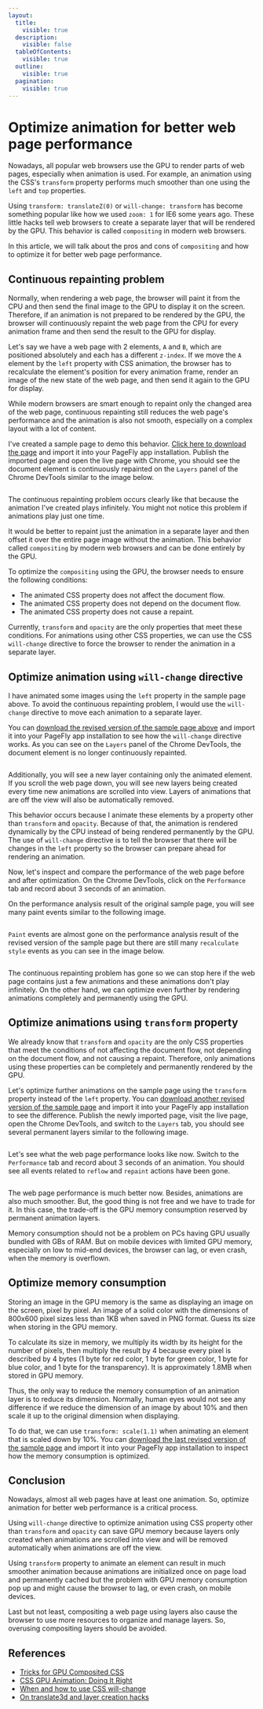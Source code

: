 ```yaml
---
layout:
  title:
    visible: true
  description:
    visible: false
  tableOfContents:
    visible: true
  outline:
    visible: true
  pagination:
    visible: true
---
```


# Optimize animation for better web page performance

Nowadays, all popular web browsers use the GPU to render parts of web pages, especially when animation is used. For example, an animation using the CSS's `transform` property performs much smoother than one using the `left` and `top` properties.

Using `transform: translateZ(0)` or `will-change: transform` has become something popular like how we used `zoom: 1` for IE6 some years ago. These little hacks tell web browsers to create a separate layer that will be rendered by the GPU. This behavior is called `compositing` in modern web browsers.

In this article, we will talk about the pros and cons of `compositing` and how to optimize it for better web page performance.

## Continuous repainting problem

Normally, when rendering a web page, the browser will paint it from the CPU and then send the final image to the GPU to display it on the screen. Therefore, if an animation is not prepared to be rendered by the GPU, the browser will continuously repaint the web page from the CPU for every animation frame and then send the result to the GPU for display.

Let's say we have a web page with 2 elements, `A` and `B`, which are positioned absolutely and each has a different `z-index`. If we move the `A` element by the `left` property with CSS animation, the browser has to recalculate the element's position for every animation frame, render an image of the new state of the web page, and then send it again to the GPU for display.

While modern browsers are smart enough to repaint only the changed area of the web page, continuous repainting still reduces the web page's performance and the animation is also not smooth, especially on a complex layout with a lot of content.

I've created a sample page to demo this behavior. [Click here to download the page](https://drive.google.com/file/d/1HYULt7U4HJ69RxCAt9jyXAWxRYB00mTd/view?usp=sharing) and import it into your PageFly app installation. Publish the imported page and open the live page with Chrome, you should see the document element is continuously repainted on the `Layers` panel of the Chrome DevTools similar to the image below.

<figure><img src="../../.gitbook/assets/Screenshot 2024-04-03 at 11.07.13.png" alt=""><figcaption></figcaption></figure>

The continuous repainting problem occurs clearly like that because the animation I've created plays infinitely. You might not notice this problem if animations play just one time.

It would be better to repaint just the animation in a separate layer and then offset it over the entire page image without the animation. This behavior called `compositing` by modern web browsers and can be done entirely by the GPU.

To optimize the `compositing` using the GPU, the browser needs to ensure the following conditions:

* The animated CSS property does not affect the document flow.
* The animated CSS property does not depend on the document flow.
* The animated CSS property does not cause a repaint.

Currently, `transform` and `opacity` are the only properties that meet these conditions. For animations using other CSS properties, we can use the CSS `will-change` directive to force the browser to render the animation in a separate layer.

## Optimize animation using `will-change` directive

I have animated some images using the `left` property in the sample page above. To avoid the continuous repainting problem, I would use the `will-change` directive to move each animation to a separate layer.

You can [download the revised version of the sample page above](https://drive.google.com/file/d/1Gcvtd\_pV5347opaK-sHwH0NabCpVlbmt/view?usp=drive\_link) and import it into your PageFly app installation to see how the `will-change` directive works. As you can see on the `Layers` panel of the Chrome DevTools, the document element is no longer continuously repainted.

<figure><img src="../../.gitbook/assets/Screenshot 2024-04-03 at 14.03.25.png" alt=""><figcaption></figcaption></figure>

Additionally, you will see a new layer containing only the animated element. If you scroll the web page down, you will see new layers being created every time new animations are scrolled into view. Layers of animations that are off the view will also be automatically removed.

This behavior occurs because I animate these elements by a property other than `transform` and `opacity`. Because of that, the animation is rendered dynamically by the CPU instead of being rendered permanently by the GPU. The use of `will-change` directive is to tell the browser that there will be changes in the `left` property so the browser can prepare ahead for rendering an animation.

Now, let's inspect and compare the performance of the web page before and after optimization. On the Chrome DevTools, click on the `Performance` tab and record about 3 seconds of an animation.

On the performance analysis result of the original sample page, you will see many paint events similar to the following image.

<figure><img src="../../.gitbook/assets/Screenshot 2024-04-03 at 17.04.10.png" alt=""><figcaption></figcaption></figure>

`Paint` events are almost gone on the performance analysis result of the revised version of the sample page but there are still many `recalculate style` events as you can see in the image below.

<figure><img src="../../.gitbook/assets/Screenshot 2024-04-03 at 17.11.31.png" alt=""><figcaption></figcaption></figure>

The continuous repainting problem has gone so we can stop here if the web page contains just a few animations and these animations don't play infinitely. On the other hand, we can optimize even further by rendering animations completely and permanently using the GPU.

## Optimize animations using `transform` property

We already know that `transform` and `opacity` are the only CSS properties that meet the conditions of not affecting the document flow, not depending on the document flow, and not causing a repaint. Therefore, only animations using these properties can be completely and permanently rendered by the GPU.

Let's optimize further animations on the sample page using the `transform` property instead of the `left` property. You can [download another revised version of the sample page](https://drive.google.com/file/d/1DnifZsF2UfD\_X4eCmx4F-zOCQRxVGeCc/view?usp=drive\_link) and import it into your PageFly app installation to see the difference. Publish the newly imported page, visit the live page, open the Chrome DevTools, and switch to the `Layers` tab, you should see several permanent layers similar to the following image.

<figure><img src="../../.gitbook/assets/Screenshot 2024-04-04 at 10.40.57.png" alt=""><figcaption></figcaption></figure>

Let's see what the web page performance looks like now. Switch to the `Performance` tab and record about 3 seconds of an animation. You should see all events related to `reflow` and `repaint` actions have been gone.

<figure><img src="../../.gitbook/assets/Screenshot 2024-04-04 at 11.01.46.png" alt=""><figcaption></figcaption></figure>

The web page performance is much better now. Besides, animations are also much smoother. But, the good thing is not free and we have to trade for it. In this case, the trade-off is the GPU memory consumption reserved by permanent animation layers.

Memory consumption should not be a problem on PCs having GPU usually bundled with GBs of RAM. But on mobile devices with limited GPU memory, especially on low to mid-end devices, the browser can lag, or even crash, when the memory is overflown.

## Optimize memory consumption

Storing an image in the GPU memory is the same as displaying an image on the screen, pixel by pixel. An image of a solid color with the dimensions of 800x600 pixel sizes less than 1KB when saved in PNG format. Guess its size when storing in the GPU memory.

To calculate its size in memory, we multiply its width by its height for the number of pixels, then multiply the result by 4 because every pixel is described by 4 bytes (1 byte for red color, 1 byte for green color, 1 byte for blue color, and 1 byte for the transparency). It is approximately 1.8MB when stored in GPU memory.

Thus, the only way to reduce the memory consumption of an animation layer is to reduce its dimension. Normally, human eyes would not see any difference if we reduce the dimension of an image by about 10% and then scale it up to the original dimension when displaying.

To do that, we can use `transform: scale(1.1)` when animating an element that is scaled down by 10%. You can [download the last revised version of the sample page](https://drive.google.com/file/d/1gz23YrSmgBM\_K2YX9y\_NYtQYOM7ffEG0/view?usp=drive\_link) and import it into your PageFly app installation to inspect how the memory consumption is optimized.

## Conclusion

Nowadays, almost all web pages have at least one animation. So, optimize animation for better web performance is a critical process.

Using `will-change` directive to optimize animation using CSS property other than `transform` and `opacity` can save GPU memory because layers only created when animations are scrolled into view and will be removed automatically when animations are off the view.

Using `transform` property to animate an element can result in much smoother animation because animations are initialized once on page load and permanently cached but the problem with GPU memory consumption pop up and might cause the browser to lag, or even crash, on mobile devices.

Last but not least, compositing a web page using layers also cause the browser to use more resources to organize and manage layers. So, overusing compositing layers should be avoided.

## References

* [Tricks for GPU Composited CSS](https://ariya.io/2014/02/tricks-for-gpu-composited-css)
* [CSS GPU Animation: Doing It Right](https://www.smashingmagazine.com/2016/12/gpu-animation-doing-it-right/)
* [When and how to use CSS will-change](https://blog.logrocket.com/when-how-use-css-will-change/)
* [On translate3d and layer creation hacks](https://aerotwist.com/blog/on-translate3d-and-layer-creation-hacks/)
